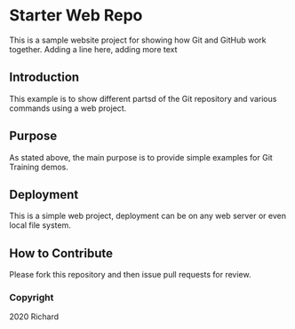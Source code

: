# Starter Web Repo

This is a sample website project for showing how Git and GitHub work together. 
Adding a line here, adding more text

## Introduction

This example is to show different partsd of the Git repository and various
commands using a web project.

## Purpose

As stated above, the main purpose is to provide simple examples for Git Training demos.

## Deployment

This is a simple web project, deployment can be on any web server or even local file system.

## How to Contribute

Please fork this repository and then issue pull requests for review.

### Copyright

2020 Richard
